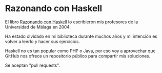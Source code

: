 # Razonando con Haskell

El libro [Razonando con Haskell](https://g.co/kgs/2aTriK) lo escribieron mis profesores de la Universidad de Málaga en 2004.

Ha estado olvidado en mi biblioteca durante muchos años y mi intención es volver a leerlo y hacer sus ejercicios.

Haskell no es tan popular como PHP o Java, por eso voy a aprovechar que GitHub nos ofrece un repositorio público para compartir mis soluciones.

Se aceptan "pull requests".
